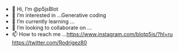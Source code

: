 - 👋 Hi, I’m @p5jsBlot
- 👀 I’m interested in ...Generative coding
- 🌱 I’m currently learning ...
- 💞️ I’m looking to collaborate on ...
- 📫 How to reach me ...https://www.instagram.com/blotp5js/?hl=ru https://twitter.com/Rodrigez80
<!---
p5jsBlot/p5jsBlot is a ✨ special ✨ repository because its `README.md` (this file) appears on your GitHub profile.
You can click the Preview link to take a look at your changes.
--->
